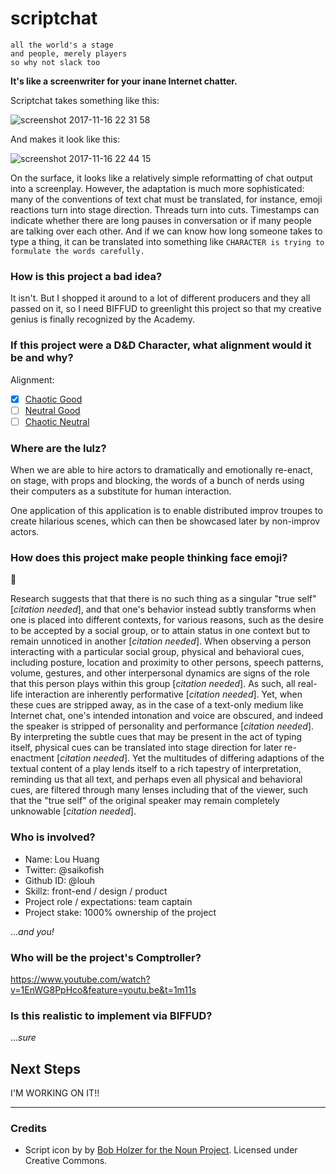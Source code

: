 # scriptchat

```
all the world's a stage
and people, merely players
so why not slack too
```

**It's like a screenwriter for your inane Internet chatter.**

Scriptchat takes something like this:

![screenshot 2017-11-16 22 31 58](https://user-images.githubusercontent.com/2553268/32928333-7511f550-cb1f-11e7-877d-923575e35576.png)

And makes it look like this:

![screenshot 2017-11-16 22 44 15](https://user-images.githubusercontent.com/2553268/32928404-c297cb24-cb1f-11e7-802c-335a65eee0bc.png)

On the surface, it looks like a relatively simple reformatting of chat output into a screenplay. However, the adaptation is much more sophisticated: many of the conventions of text chat must be translated, for instance, emoji reactions turn into stage direction. Threads turn into cuts. Timestamps can indicate whether there are long pauses in conversation or if many people are talking over each other. And if we can know how long someone takes to type a thing, it can be translated into something like `CHARACTER is trying to formulate the words carefully.`

### How is this project a bad idea?

It isn't. But I shopped it around to a lot of different producers and they all passed on it, so I need BIFFUD to greenlight this project so that my creative genius is finally recognized by the Academy.

### If this project were a D&D Character, what alignment would it be and why?

Alignment:
- [x] [Chaotic Good](http://easydamus.com/chaoticgood.html)
- [ ] [Neutral Good](http://easydamus.com/neutralgood.html)
- [ ] [Chaotic Neutral](http://easydamus.com/chaoticneutral.html)

### Where are the lulz?

When we are able to hire actors to dramatically and emotionally re-enact, on stage, with props and blocking, the words of a bunch of nerds using their computers as a substitute for human interaction.

One application of this application is to enable distributed improv troupes to create hilarious scenes, which can then be showcased later by non-improv actors.

### How does this project make people thinking face emoji?

🤔 

Research suggests that that there is no such thing as a singular "true self" [_citation needed_], and that one's behavior instead subtly transforms when one is placed into different contexts, for various reasons, such as the desire to be accepted by a social group, or to attain status in one context but to remain unnoticed in another [_citation needed_]. When observing a person interacting with a particular social group, physical and behavioral cues, including posture, location and proximity to other persons, speech patterns, volume, gestures, and other interpersonal dynamics are signs of the role that this person plays within this group [_citation needed_]. As such, all real-life interaction are inherently performative  [_citation needed_]. Yet, when these cues are stripped away, as in the case of a text-only medium like Internet chat, one's intended intonation and voice are obscured, and indeed the speaker is stripped of personality and performance [_citation needed_]. By interpreting the subtle cues that may be present in the act of typing itself, physical cues can be translated into stage direction for later re-enactment [_citation needed_]. Yet the multitudes of differing adaptions of the textual content of a play lends itself to a rich tapestry of interpretation, reminding us that all text, and perhaps even all physical and behavioral cues, are filtered through many lenses including that of the viewer, such that the "true self" of the original speaker may remain completely unknowable [_citation needed_].

### Who is involved?

- Name: Lou Huang
- Twitter: @saikofish
- Github ID: @louh
- Skillz: front-end / design / product
- Project role / expectations: team captain
- Project stake: 1000% ownership of the project

...*and you!*

### Who will be the project's Comptroller?

https://www.youtube.com/watch?v=1EnWG8PpHco&feature=youtu.be&t=1m11s

### Is this realistic to implement via BIFFUD?

...*sure*

## Next Steps

I'M WORKING ON IT!!

---

### Credits

- Script icon by by [Bob Holzer for the Noun Project](https://thenounproject.com/search/?q=play%20script&i=107088). Licensed under Creative Commons.